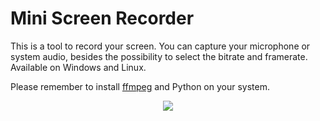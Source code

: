 <h1>Mini Screen Recorder</h1>

<p align="left">
This is a tool to record your screen. You can capture your microphone or system audio, besides the possibility to select the bitrate and framerate. Available on Windows and Linux.

Please remember to install <a href="https://www.youtube.com/watch?v=jZLqNocSQDM">ffmpeg</a> and Python on your system.
</p>

<p align="center">
  <a href="https://i.ibb.co/"><img src="https://i.ibb.co/k1Nt4zy/capturepy.png"></a>
</p>
